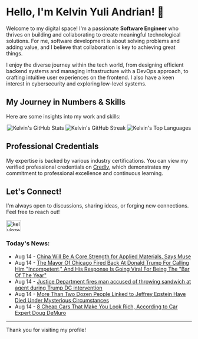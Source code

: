# Hello, I'm Kelvin Yuli Andrian! 👋

Welcome to my digital space! I'm a passionate **Software Engineer** who thrives on building and collaborating to create meaningful technological solutions. For me, software development is about solving problems and adding value, and I believe that collaboration is key to achieving great things.

I enjoy the diverse journey within the tech world, from designing efficient backend systems and managing infrastructure with a DevOps approach, to crafting intuitive user experiences on the frontend. I also have a keen interest in cybersecurity and exploring low-level systems.

## My Journey in Numbers & Skills

Here are some insights into my work and skills:

<p align="center">
  <img src="https://github-readme-stats.vercel.app/api?username=kelvinzer0&show_icons=true&theme=radical" alt="Kelvin's GitHub Stats" />
  <img src="https://github-readme-streak-stats.herokuapp.com/?user=kelvinzer0&theme=radical" alt="Kelvin's GitHub Streak" />
  <img src="https://github-readme-stats.vercel.app/api/top-langs/?username=kelvinzer0&layout=compact&theme=radical" alt="Kelvin's Top Languages" />
</p>

## Professional Credentials

My expertise is backed by various industry certifications. You can view my verified professional credentials on [Credly](https://www.credly.com/users/kelvin-yuli-andrian/badges), which demonstrates my commitment to professional excellence and continuous learning.

## Let's Connect!

I'm always open to discussions, sharing ideas, or forging new connections. Feel free to reach out!

<p align="left">
    <a href="https://linkedin.com/in/kelvinzero" target="blank"><img align="center" src="https://cdn.jsdelivr.net/npm/simple-icons@3.0.1/icons/linkedin.svg" alt="kelvinzero" height="30" width="40" /></a>
</p>

### Today's News:

<!-- feed start -->
- Aug 14 - [China Will Be A Core Strength for Applied Materials, Says Muse](https://finance.yahoo.com/video/china-core-strength-applied-materials-165131612.html)
- Aug 14 - [The Mayor Of Chicago Fired Back At Donald Trump For Calling Him "Incompetent," And His Response Is Going Viral For Being The "Bar Of The Year"](https://www.yahoo.com/news/articles/mayor-chicago-fired-back-donald-164424531.html)
- Aug 14 - [Justice Department fires man accused of throwing sandwich at agent during Trump DC intervention](https://www.yahoo.com/news/articles/justice-department-fires-man-accused-162718745.html)
- Aug 14 - [More Than Two Dozen People Linked to Jeffrey Epstein Have Died Under Mysterious Circumstances](https://www.yahoo.com/news/articles/more-two-dozen-people-linked-153149553.html)
- Aug 14 - [8 Cheap Cars That Make You Look Rich, According to Car Expert Doug DeMuro](https://autos.yahoo.com/articles/8-cheap-cars-look-rich-151707605.html)
<!-- feed end -->

---

Thank you for visiting my profile!